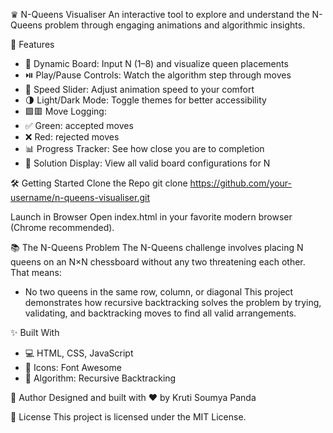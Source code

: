 ♛ N-Queens Visualiser
An interactive tool to explore and understand the N-Queens problem through engaging animations and algorithmic insights.

🚀 Features
- 🔢 Dynamic Board: Input N (1–8) and visualize queen placements
- ⏯️ Play/Pause Controls: Watch the algorithm step through moves
- 🐌 Speed Slider: Adjust animation speed to your comfort
- 🌗 Light/Dark Mode: Toggle themes for better accessibility
- 🟩🟥 Move Logging:
- ✅ Green: accepted moves
- ❌ Red: rejected moves
- 📊 Progress Tracker: See how close you are to completion
- 🧠 Solution Display: View all valid board configurations for N

🛠️ Getting Started
Clone the Repo
git clone https://github.com/your-username/n-queens-visualiser.git


Launch in Browser
Open index.html in your favorite modern browser (Chrome recommended).

📚 The N-Queens Problem
The N-Queens challenge involves placing N queens on an N×N chessboard without any two threatening each other. That means:
- No two queens in the same row, column, or diagonal
This project demonstrates how recursive backtracking solves the problem by trying, validating, and backtracking moves to find all valid arrangements.

✨ Built With
- 💻 HTML, CSS, JavaScript
- 🎨 Icons: Font Awesome
- 🧠 Algorithm: Recursive Backtracking

🙌 Author
Designed and built with ❤️ by Kruti Soumya Panda

📄 License
This project is licensed under the MIT License.
